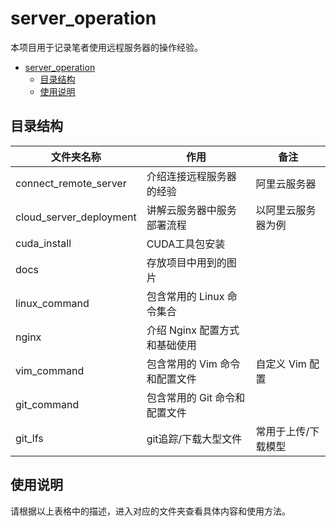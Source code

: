 # server_operation

本项目用于记录笔者使用远程服务器的操作经验。<br>
- [server\_operation](#server_operation)
  - [目录结构](#目录结构)
  - [使用说明](#使用说明)


## 目录结构

| 文件夹名称              | 作用                               | 备注                  |
|-----------------------|------------------------------------|----------------------|
| connect_remote_server | 介绍连接远程服务器的经验               | 阿里云服务器           |
| cloud_server_deployment| 讲解云服务器中服务部署流程            | 以阿里云服务器为例      |     
| cuda_install           | CUDA工具包安装                      |                     |
| docs                  | 存放项目中用到的图片                  |                      |
| linux_command         | 包含常用的 Linux 命令集合             |                      |
| nginx                 | 介绍 Nginx 配置方式和基础使用          |                     |
| vim_command           | 包含常用的 Vim 命令和配置文件          | 自定义 Vim 配置       |
| git_command           | 包含常用的 Git 命令和配置文件          |                      |
| git_lfs               | git追踪/下载大型文件                  | 常用于上传/下载模型     |


## 使用说明

请根据以上表格中的描述，进入对应的文件夹查看具体内容和使用方法。
